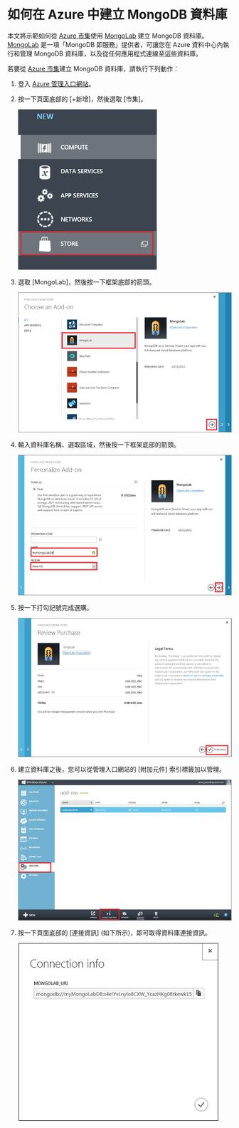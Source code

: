 # 如何在 Azure 中建立 MongoDB 資料庫

本文將示範如何從 [Azure 市集][Azure 市集]使用 [MongoLab][MongoLab] 建立 MongoDB 資料庫。[MongoLab][MongoLab] 是一項「MongoDB 即服務」提供者，可讓您在 Azure 資料中心內執行和管理 MongoDB 資料庫，以及從任何應用程式連線至這些資料庫。

若要從 [Azure 市集][Azure 市集]建立 MongoDB 資料庫，請執行下列動作：

1.  登入 [Azure 管理入口網站][Azure 管理入口網站]。
2.  按一下頁面底部的 [+新增]，然後選取 [市集]。

	![從市集中選取附加元件](./media/create-mongolab-mongodb/select-store.png)

3.  選取 [MongoLab\]，然後按一下框架底部的箭頭。

	![選取 MongoLab](./media/create-mongolab-mongodb/select-mongo-db.png)

4.  輸入資料庫名稱、選取區域，然後按一下框架底部的箭頭。

	![從市集購買 MongoLab 資料庫](./media/create-mongolab-mongodb/purchase-mongodb.png)

5.  按一下打勾記號完成選購。

	![檢查並完成選購](./media/create-mongolab-mongodb/complete-mongolab-purchase.png)

6.  建立資料庫之後，您可以從管理入口網站的 [附加元件] 索引標籤加以管理。

	![在 Azure 入口網站中管理 MongoLab 資料庫](./media/create-mongolab-mongodb/manage-mongolab-add-on.png)

7.  按一下頁面底部的 [連接資訊\] (如下所示)，即可取得資料庫連接資訊。

	![MongoLab 連接資訊](./media/create-mongolab-mongodb/mongolab-conn-info.png) 

  [Azure 市集]: /zh-tw/store/overview/
  [MongoLab]: https://mongolab.com/home
  [Azure 管理入口網站]: http://windows.azure.com/
